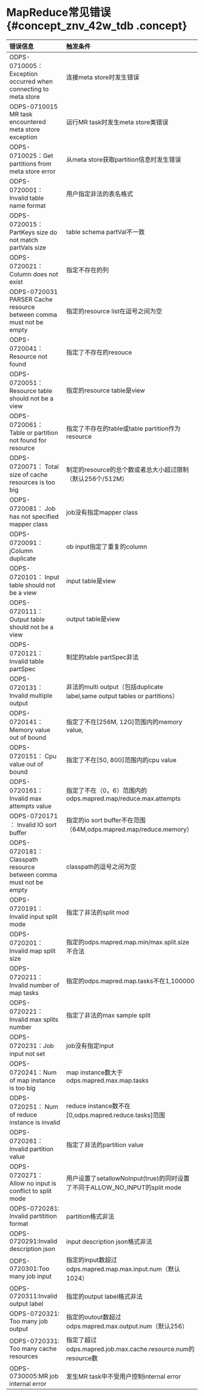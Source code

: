 # MapReduce常见错误 {#concept_znv_42w_tdb .concept}

|错误信息|触发条件|
|:---|:---|
|ODPS-0710005：Exception occurred when connecting to meta store|连接meta store时发生错误|
|ODPS-0710015 MR task encountered meta store exception|运行MR task时发生meta store类错误|
|ODPS-0710025：Get partitions from meta store error|从meta store获取partition信息时发生错误|
|ODPS-0720001： Invalid table name format|用户指定非法的表名格式|
|ODPS-0720015：PartKeys size do not match partVals size|table schema partVal不一致|
|ODPS-0720021： Column does not exist|指定不存在的列|
|ODPS-0720031 PARSER Cache resource between comma must not be empty|指定的resource list在逗号之间为空|
|ODPS-0720041：Resource not found|指定了不存在的resouce|
|ODPS-0720051：Resource table should not be a view|指定的resource table是view|
|ODPS-0720061： Table or partition not found for resource|指定了不存在的table或table partition作为resource|
|ODPS-0720071： Total size of cache resources is too big|制定的resource的总个数或者总大小超过限制（默认256个/512M）|
|ODPS-0720081： Job has not specified mapper class|job没有指定mapper class|
|ODPS-0720091：jColumn duplicate|ob input指定了重复的column|
|ODPS-0720101： Input table should not be a view|input table是view|
|ODPS-0720111：Output table should not be a view|output table是view|
|ODPS-0720121：Invalid table partSpec|制定的table partSpec非法|
|ODPS-0720131：Invalid multiple output|非法的multi output（包括duplicate label,same output tables or partitions）|
|ODPS-0720141： Memory value out of bound|指定了不在\[256M, 12G\]范围内的memory value,|
|ODPS-0720151： Cpu value out of bound|指定了不在\[50, 800\]范围内的cpu value|
|ODPS-0720161： Invalid max attempts value|指定了不在（0，6）范围内的odps.mapred.map/reduce.max.attempts|
|ODPS-0720171 ： Invalid IO sort buffer|指定的io sort buffer不在范围（64M,odps.mapred.map/reduce.memory）|
|ODPS-0720181：Classpath resource between comma must not be empty|classpath的逗号之间为空|
|ODPS-0720191：Invalid input split mode|指定了非法的split mod|
|ODPS-0720201：Invalid map split size|指定的odps.mapred.map.min/max.split.size不合法|
|ODPS-0720211：Invalid number of map tasks|指定的odps.mapred.map.tasks不在1,100000|
|ODPS-0720221：Invalid max splits number|指定了非法的max sample split|
|ODPS-0720231：Job input not set|job没有指定input|
|ODPS-0720241：Num of map instance is too big|map instance数大于odps.mapred.max.map.tasks|
|ODPS-0720251： Num of reduce instance is invalid|reduce instance数不在\[0,odps.mapred.reduce.tasks\]范围|
|ODPS-0720261：Invalid partition value|指定了非法的partition value|
|ODPS-0720271： Allow no input is conflict to split mode|用户设置了setallowNoInput\(true\)的同时设置了不同于ALLOW\_NO\_INPUT的split mode|
|ODPS-0720281: Invalid partitition format|partition格式非法|
|ODPS-0720291:Invalid description json|input description json格式非法|
|ODPS-0720301:Too many job input|指定的input数超过odps.mapred.map.max.input.num（默认1024）|
|ODPS-0720311:Invalid output label|指定的output label格式非法|
|ODPS-0720321: Too many job output|指定的outout数超过odps.mapred.max.output.num（默认256）|
|ODPS-0720331: Too many cache resources|指定了超过odps.mapred.job.max.cache.resource.num的resource数|
|ODPS-0730005:MR job internal error|发生MR task中不受用户控制internal error|


